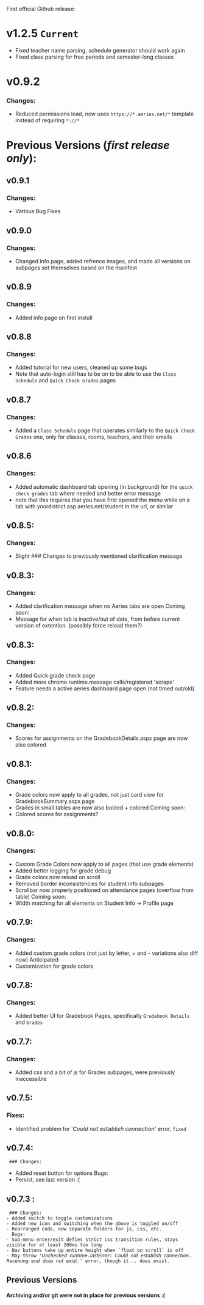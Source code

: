 First official Github release:

# v1.2.5 `Current`

- Fixed teacher name parsing, schedule generator should work again
- Fixed class parsing for free periods and semester-long classes

# v0.9.2

### Changes:

- Reduced permissions load, now uses `https://*.aeries.net/*` template instead of requiring `*://*`

# Previous Versions (_first release only_):

## v0.9.1

### Changes:

- Various Bug Fixes

## v0.9.0

### Changes:

- Changed info page, added refrence images, and made all versions on subpages set themselves based on the manifest

## v0.8.9

### Changes:

- Added info page on first install

## v0.8.8

### Changes:

- Added tutorial for new users, cleaned up some bugs
- Note that auto-login still has to be on to be able to use the `Class Schedule` and `Quick Check Grades` pages

## v0.8.7

### Changes:

- Added a `Class Schedule` page that operates similarly to the `Quick Check Grades` one, only for classes, rooms, teachers, and their emails

## v0.8.6

### Changes:

- Added automatic dashboard tab opening (in background) for the `quick check grades` tab where needed and better error message
- note that this requires that you have first opened the menu while on a tab with yourdistrict.asp.aeries.net/student in the url, or similar

## v0.8.5:

### Changes:

- Slight ### Changes to previously mentioned clarification message

## v0.8.3:

### Changes:

- Added clarification message when no Aeries tabs are open
  Coming soon:
- Message for when tab is inactive/out of date, from before current version of extention. (possibly force reload them?)

## v0.8.3:

### Changes:

- Added Quick grade check page
- Added more chrome.runtime.message calls/registered 'scrape'
- Feature needs a active aeries dashboard page open (not timed out/old)

## v0.8.2:

### Changes:

- Scores for assignments on the GradebookDetails.aspx page are now also colored

## v0.8.1:

### Changes:

- Grade colors now apply to all grades, not just card view for GradebookSummary.aspx page
- Grades in small tables are now also bolded + colored
  Coming soon:
- Colored scores for assignments?

## v0.8.0:

### Changes:

- Custom Grade Colors now apply to all pages (that use grade elements)
- Added better logging for grade debug
- Grade colors now reload on scroll
- Removed border inconsistencies for student info subpages
- Scrollbar now properly positioned on attendance pages (overflow from table)
  Coming soon:
- Width matching for all elements on Student Info -> Profile page

## v0.7.9:

### Changes:

- Added custom grade colors (not just by letter, + and - variations also diff now)
  Anticipated:
- Customization for grade colors

## v0.7.8:

### Changes:

- Added better UI for Gradebook Pages, specifically `Gradebook Details` and `Grades`

## v0.7.7:

### Changes:

- Added css and a bit of js for Grades subpages, were previously inaccessible

## v0.7.5:

### Fixes:

- Identified problem for '𝘊𝘰𝘶𝘭𝘥 𝘯𝘰𝘵 𝘦𝘴𝘵𝘢𝘣𝘭𝘪𝘴𝘩 𝘤𝘰𝘯𝘯𝘦𝘤𝘵𝘪𝘰𝘯' error, `fixed`

## v0.7.4:

     ### Changes:

- Added reset button for options
  Bugs:
- Persist, see last version :(

## v0.7.3 :

     ### Changes:
    - Added switch to toggle customizations
    - Added new icon and switching when the above is toggled on/off
    - Rearranged code, now separate folders for js, css, etc.
      Bugs:
    - Sub-menu enter/exit defies strict css transition rules, stays visible for at least 200ms too long
    - Nav buttons take up entire height when `float on scroll` is off
    - May throw '𝘜𝘯𝘤𝘩𝘦𝘤𝘬𝘦𝘥 𝘳𝘶𝘯𝘵𝘪𝘮𝘦.𝘭𝘢𝘴𝘵𝘌𝘳𝘳𝘰𝘳: 𝘊𝘰𝘶𝘭𝘥 𝘯𝘰𝘵 𝘦𝘴𝘵𝘢𝘣𝘭𝘪𝘴𝘩 𝘤𝘰𝘯𝘯𝘦𝘤𝘵𝘪𝘰𝘯. 𝘙𝘦𝘤𝘦𝘪𝘷𝘪𝘯𝘨 𝘦𝘯𝘥 𝘥𝘰𝘦𝘴 𝘯𝘰𝘵 𝘦𝘹𝘪𝘴𝘵.' error, though it... does exist.

## Previous Versions

#### Archiving and/or git were not in place for previous versions :(
